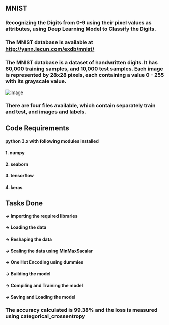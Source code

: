 ##  MNIST

### Recognizing the Digits from 0-9 using their pixel values as attributes, using Deep Learning Model to Classify the Digits.
### The MNIST database is available at http://yann.lecun.com/exdb/mnist/
### The MNIST database is a dataset of handwritten digits. It has 60,000 training samples, and 10,000 test samples. Each image is represented by 28x28 pixels, each containing a value 0 - 255 with its grayscale value.
![image](https://user-images.githubusercontent.com/83499368/163120895-ac8aeaee-7479-4842-a1c8-8e5c3fbb4abf.png)
### There are four files available, which contain separately train and test, and images and labels.
## Code Requirements
#### python 3.x with following modules installed

#### 1. numpy
#### 2. seaborn
#### 3. tensorflow
#### 4. keras

## Tasks Done

#### -> Importing the required libraries
#### -> Loading the data
#### -> Reshaping the data
#### -> Scaling the data using MinMaxSacalar
#### -> One Hot Encoding using dummies
#### -> Building the model
#### -> Compiling and Training the model
#### -> Saving and Loading the model

### The accuracy calculated is 99.38% and the loss is measured using categorical_crossentropy
